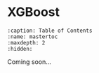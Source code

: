 # XGBoost

```{toctree}
:caption: Table of Contents
:name: mastertoc
:maxdepth: 2
:hidden:

```

Coming soon...
